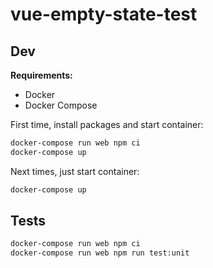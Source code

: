 # vue-empty-state-test

## Dev

__Requirements:__

- Docker
- Docker Compose

First time, install packages and start container:

```bash
docker-compose run web npm ci
docker-compose up
```

Next times, just start container:

```bash
docker-compose up
```

## Tests

```bash
docker-compose run web npm ci
docker-compose run web npm run test:unit
```
